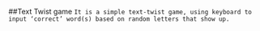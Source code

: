 ##Text Twist game
`It is a simple text-twist game, using keyboard to input ‘correct’ word(s) based on random letters that show up.`